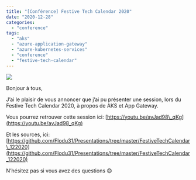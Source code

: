 ```yaml
---
title: "[Conférence] Festive Tech Calendar 2020"
date: "2020-12-28"
categories: 
  - "conference"
tags: 
  - "aks"
  - "azure-application-gateway"
  - "azure-kubernetes-services"
  - "conference"
  - "festive-tech-calendar"
---
```


![](https://cloudyjourney.fr/wp-content/uploads/2020/12/image.png)

Bonjour à tous,

J’ai le plaisir de vous annoncer que j’ai pu présenter une session, lors du Festive Tech Calendar 2020, à propos de AKS et App Gateway.

Vous pourrez retrouver cette session ici: [https://youtu.be/avJad98\_qKg](https://youtu.be/avJad98_qKg)

Et les sources, ici: [https://github.com/Flodu31/Presentations/tree/master/FestiveTechCalendar\_122020](https://github.com/Flodu31/Presentations/tree/master/FestiveTechCalendar_122020)

N’hésitez pas si vous avez des questions 😊
